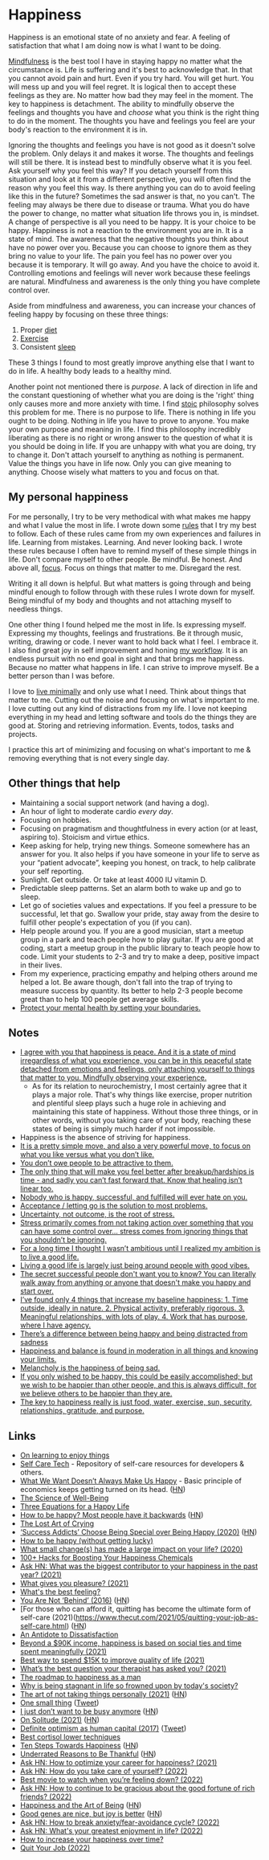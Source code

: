 # Happiness

Happiness is an emotional state of no anxiety and fear. A feeling of satisfaction that what I am doing now is what I want to be doing.

[Mindfulness](../mindfulness/mindfulness.md) is the best tool I have in staying happy no matter what the circumstance is. Life is suffering and it's best to acknowledge that. In that you cannot avoid pain and hurt. Even if you try hard. You will get hurt. You will mess up and you will feel regret. It is logical then to accept these feelings as they are. No matter how bad they may feel in the moment. The key to happiness is detachment. The ability to mindfully observe the feelings and thoughts you have and _choose_ what you think is the right thing to do in the moment. The thoughts you have and feelings you feel are your body's reaction to the environment it is in.

Ignoring the thoughts and feelings you have is not good as it doesn't solve the problem. Only delays it and makes it worse. The thoughts and feelings will still be there. It is instead best to mindfully observe what it is you feel. Ask yourself why you feel this way? If you detach yourself from this situation and look at it from a different perspective, you will often find the reason why you feel this way. Is there anything you can do to avoid feeling like this in the future? Sometimes the sad answer is that, no you can't. The feeling may always be there due to disease or trauma. What you do have the power to change, no matter what situation life throws you in, is mindset. A change of perspective is all you need to be happy. It is your choice to be happy. Happiness is not a reaction to the environment you are in. It is a state of mind. The awareness that the negative thoughts you think about have no power over you. Because you can choose to ignore them as they bring no value to your life. The pain you feel has no power over you because it is temporary. It will go away. And you have the choice to avoid it. Controlling emotions and feelings will never work because these feelings are natural. Mindfulness and awareness is the only thing you have complete control over.

Aside from mindfulness and awareness, you can increase your chances of feeling happy by focusing on these three things:

1. Proper [diet](../health/nutrition/nutrition.md)
2. [Exercise](../fitness/fitness.md)
3. Consistent [sleep](../sleep/sleep.md)

These 3 things I found to most greatly improve anything else that I want to do in life. A healthy body leads to a healthy mind.

Another point not mentioned there is _purpose_. A lack of direction in life and the constant questioning of whether what you are doing is the 'right' thing only causes more and more anxiety with time. I find [stoic](http://en.wikipedia.org/wiki/Stoicism) philosophy solves this problem for me. There is no purpose to life. There is nothing in life you ought to be doing. Nothing in life you have to prove to anyone. You make your own purpose and meaning in life. I find this philosophy incredibly liberating as there is no right or wrong answer to the question of what it is you should be doing in life. If you are unhappy with what you are doing, try to change it. Don't attach yourself to anything as nothing is permanent. Value the things you have in life now. Only you can give meaning to anything. Choose wisely what matters to you and focus on that.

## My personal happiness

For me personally, I try to be very methodical with what makes me happy and what I value the most in life. I wrote down some [rules](../focusing/rules.md) that I try my best to follow. Each of these rules came from my own experiences and failures in life. Learning from mistakes. Learning. And never looking back. I wrote these rules because I often have to remind myself of these simple things in life. Don't compare myself to other people. Be mindful. Be honest. And above all, [focus](../focusing/focusing.md). Focus on things that matter to me. Disregard the rest.

Writing it all down is helpful. But what matters is going through and being mindful enough to follow through with these rules I wrote down for myself. Being mindful of my body and thoughts and not attaching myself to needless things.

One other thing I found helped me the most in life. Is expressing myself. Expressing my thoughts, feelings and frustrations. Be it through music, writing, drawing or code. I never want to hold back what I feel. I embrace it. I also find great joy in self improvement and honing [my workflow](../sharing/my-workflow.md). It is an endless pursuit with no end goal in sight and that brings me happiness. Because no matter what happens in life. I can strive to improve myself. Be a better person than I was before.

I love to [live minimally](../minimalism/minimalism.md) and only use what I need. Think about things that matter to me. Cutting out the noise and focusing on what's important to me. I love cutting out any kind of distractions from my life. I love not keeping everything in my head and letting software and tools do the things they are good at. Storing and retrieving information. Events, todos, tasks and projects.

I practice this art of minimizing and focusing on what's important to me & removing everything that is not every single day.

## Other things that help

- Maintaining a social support network (and having a dog).
- An hour of light to moderate cardio _every day_.
- Focusing on hobbies.
- Focusing on pragmatism and thoughtfulness in every action (or at least, aspiring to). Stoicism and virtue ethics.
- Keep asking for help, trying new things. Someone somewhere has an answer for you. It also helps if you have someone in your life to serve as your “patient advocate”, keeping you honest, on track, to help calibrate your self reporting.
- Sunlight. Get outside. Or take at least 4000 IU vitamin D.
- Predictable sleep patterns. Set an alarm both to wake up and go to sleep.
- Let go of societies values and expectations. If you feel a pressure to be successful, let that go. Swallow your pride, stay away from the desire to fulfill other people's expectation of you (if you can).
- Help people around you. If you are a good musician, start a meetup group in a park and teach people how to play guitar. If you are good at coding, start a meetup group in the public library to teach people how to code. Limit your students to 2-3 and try to make a deep, positive impact in their lives.
- From my experience, practicing empathy and helping others around me helped a lot. Be aware though, don't fall into the trap of trying to measure success by quantity. Its better to help 2-3 people become great than to help 100 people get average skills.
- [Protect your mental health by setting your boundaries.](https://twitter.com/chloecondon/status/1395507472878637062)

## Notes

- [I agree with you that happiness is peace. And it is a state of mind irregardless of what you experience, you can be in this peaceful state detached from emotions and feelings, only attaching yourself to things that matter to you. Mindfully observing your experience.](https://www.reddit.com/r/Psychonaut/comments/8f52lr/my_thoughts_on_happiness/)
  - As for its relation to neurochemistry, I most certainly agree that it plays a major role. That's why things like exercise, proper nutrition and plentiful sleep plays such a huge role in achieving and maintaining this state of happiness. Without those three things, or in other words, without you taking care of your body, reaching these states of being is simply much harder if not impossible.
- Happiness is the absence of striving for happiness.
- [It is a pretty simple move, and also a very powerful move, to focus on what you like versus what you don’t like.](https://twitter.com/adamwathan/status/1376533386949488642)
- [You don’t owe people to be attractive to them.](https://www.reddit.com/r/TheGirlSurvivalGuide/comments/n3x5bg/you_dont_owe_people_to_be_attractive_to_them/)
- [The only thing that will make you feel better after breakup/hardships is time - and sadly you can’t fast forward that. Know that healing isn’t linear too.](https://www.reddit.com/r/TheGirlSurvivalGuide/comments/ncve9g/starting_over_at_28_im_scared_but_hopeful/)
- [Nobody who is happy, successful, and fulfilled will ever hate on you.](https://twitter.com/ZubyMusic/status/1397662847077961728)
- [Acceptance / letting go is the solution to most problems.](https://twitter.com/nickcammarata/status/1416866783865282569)
- [Uncertainty, not outcome, is the root of stress.](https://twitter.com/NavalBot/status/1434245194292027393)
- [Stress primarily comes from not taking action over something that you can have some control over… stress comes from ignoring things that you shouldn’t be ignoring.](https://twitter.com/austen/status/1438157425744306176)
- [For a long time I thought I wasn’t ambitious until I realized my ambition is to live a good life.](https://twitter.com/schlaf/status/1438293177673396227)
- [Living a good life is largely just being around people with good vibes.](https://twitter.com/zachtratar/status/1440552661460258816)
- [The secret successful people don't want you to know? You can literally walk away from anything or anyone that doesn't make you happy and start over.](https://twitter.com/elizalian/status/1463953252500729856)
- [I’ve found only 4 things that increase my baseline happiness: 1. Time outside, ideally in nature. 2. Physical activity, preferably rigorous. 3. Meaningful relationships, with lots of play. 4. Work that has purpose, where I have agency.](https://twitter.com/ankurnagpal/status/1476574206435418121)
- [There’s a difference between being happy and being distracted from sadness](https://twitter.com/McKeeZach/status/1510561036017049602)
- [Happiness and balance is found in moderation in all things and knowing your limits.](https://www.reddit.com/r/fatFIRE/comments/uinysu/should_i_experiment_with_being_a_sugar_daddy/i7e2d12/?utm_source=reddit&utm_medium=web2x&context=3)
- [Melancholy is the happiness of being sad.](https://www.youtube.com/watch?v=xNzPqFYcuKY)
- [If you only wished to be happy, this could be easily accomplished; but we wish to be happier than other people, and this is always difficult, for we believe others to be happier than they are.](https://twitter.com/waitbutwhy/status/1529017582870749184)
- [The key to happiness really is just food, water, exercise, sun, security, relationships, gratitude, and purpose.](https://twitter.com/CXGonzalez/status/1535587810354282498)

## Links

- [On learning to enjoy things](https://ryn.works/2018/03/12/on-learning-to-enjoy-things/)
- [Self Care Tech](http://selfcare.tech/) - Repository of self-care resources for developers & others.
- [What We Want Doesn’t Always Make Us Happy](https://www.bloomberg.com/opinion/articles/2019-05-01/what-we-want-doesn-t-always-make-us-happy) - Basic principle of economics keeps getting turned on its head. ([HN](https://news.ycombinator.com/item?id=20074303))
- [The Science of Well-Being](https://www.coursera.org/learn/the-science-of-well-being)
- [Three Equations for a Happy Life](https://www.theatlantic.com/family/archive/2020/04/how-increase-happiness-according-research/609619/)
- [How to be happy? Most people have it backwards](http://www.ox.ac.uk/research/research-in-conversation/how-live-happy-life/michael-plant) ([HN](https://news.ycombinator.com/item?id=23700043))
- [The Lost Art of Crying](https://nibrasi.co.uk/the-lost-art-of-crying)
- [‘Success Addicts’ Choose Being Special over Being Happy (2020)](https://www.theatlantic.com/family/archive/2020/07/why-success-wont-make-you-happy/614731/) ([HN](https://news.ycombinator.com/item?id=24007274))
- [How to be happy (without getting lucky)](https://twitter.com/dvassallo/status/1300306727963828226)
- [What small change(s) has made a large impact on your life? (2020)](https://lobste.rs/s/4oiijk/what_small_change_s_has_made_large_impact)
- [100+ Hacks for Boosting Your Happiness Chemicals](https://www.theemotionmachine.com/100-hacks-for-boosting-your-happiness-chemicals/)
- [Ask HN: What was the biggest contributor to your happiness in the past year? (2021)](https://news.ycombinator.com/item?id=26528011)
- [What gives you pleasure? (2021)](https://www.reddit.com/r/TheGirlSurvivalGuide/comments/md7giy/what_gives_you_pleasure/)
- [What's the best feeling?](https://twitter.com/BecomingCritter/status/1381795127312670721)
- [You Are Not ‘Behind’ (2016)](https://zackkanter.com/2016/01/13/you-are-not-behind/) ([HN](https://news.ycombinator.com/item?id=26868731))
- [For those who can afford it, quitting has become the ultimate form of self-care (2021)(https://www.thecut.com/2021/05/quitting-your-job-as-self-care.html) ([HN](https://news.ycombinator.com/item?id=27120557))
- [An Antidote to Dissatisfaction](https://www.youtube.com/watch?v=WPPPFqsECz0)
- [Beyond a $90K income, happiness is based on social ties and time spent meaningfully (2021)](https://www.reddit.com/r/leanfire/comments/nh1zok/beyond_a_90k_income_happiness_is_based_on_social/)
- [Best way to spend $15K to improve quality of life (2021)](https://www.reddit.com/r/fatFIRE/comments/nnzqwz/best_way_to_spend_15k_to_improve_quality_of_life/)
- [What’s the best question your therapist has asked you? (2021)](https://www.reddit.com/r/AskWomen/comments/oqrm57/whats_the_best_question_your_therapist_has_asked/)
- [The roadmap to happiness as a man](https://twitter.com/SaveYourSons/status/1419295686072446986)
- [Why is being stagnant in life so frowned upon by today's society?](https://www.reddit.com/r/NoStupidQuestions/comments/owbk2t/why_is_being_stagnant_in_life_so_frowned_upon_by/)
- [The art of not taking things personally (2021)](https://medium.dave-bailey.com/the-art-of-not-taking-things-personally-b7a8395ce172) ([HN](https://news.ycombinator.com/item?id=28369727))
- [One small thing](https://ava.substack.com/p/one-small-thing) ([Tweet](https://twitter.com/startingfromnix/status/1441562115249037312))
- [I just don’t want to be busy anymore](https://elenasalaks.medium.com/i-just-dont-want-to-be-busy-anymore-ac4dd37c8119) ([HN](https://news.ycombinator.com/item?id=28665065))
- [On Solitude (2021)](https://eriktorenberg.substack.com/p/on-solitude) ([HN](https://news.ycombinator.com/item?id=28667978))
- [Definite optimism as human capital (2017)](https://danwang.co/definite-optimism-as-human-capital/) ([Tweet](https://twitter.com/patrickc/status/904849193201573888))
- [Best cortisol lower techniques](https://twitter.com/AlmostMedia/status/1455958395521953793)
- [Ten Steps Towards Happiness](http://hintjens.com/blog:99) ([HN](https://news.ycombinator.com/item?id=29215967))
- [Underrated Reasons to Be Thankful](https://dynomight.net/thanks/) ([HN](https://news.ycombinator.com/item?id=29341055))
- [Ask HN: How to optimize your career for happiness? (2021)](https://news.ycombinator.com/item?id=29614095)
- [Ask HN: How do you take care of yourself? (2022)](https://news.ycombinator.com/item?id=29754211)
- [Best movie to watch when you’re feeling down? (2022)](https://www.reddit.com/r/AskWomen/comments/rv8l56/whats_the_best_movie_to_watch_when_youre_feeling/)
- [Ask HN: How to continue to be gracious about the good fortune of rich friends? (2022)](https://news.ycombinator.com/item?id=29800730)
- [Happiness and the Art of Being](https://www.happinessofbeing.com/happiness_art_being) ([HN](https://news.ycombinator.com/item?id=30775844))
- [Good genes are nice, but joy is better](https://news.harvard.edu/gazette/story/2017/04/over-nearly-80-years-harvard-study-has-been-showing-how-to-live-a-healthy-and-happy-life/) ([HN](https://news.ycombinator.com/item?id=31141836))
- [Ask HN: How to break anxiety/fear-avoidance cycle? (2022)](https://news.ycombinator.com/item?id=31408431)
- [Ask HN: What's your greatest enjoyment in life? (2022)](https://news.ycombinator.com/item?id=31462773)
- [How to increase your happiness over time?](https://twitter.com/nickcammarata/status/1543560881543548928)
- [Quit Your Job (2022)](https://palladiummag.com/2022/01/06/quit-your-job/)
